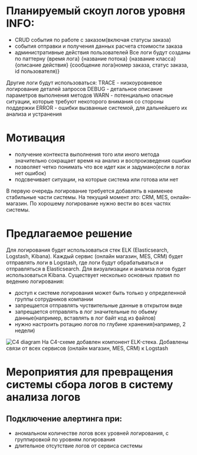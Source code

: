# Планируемый скоуп логов уровня INFO:
- CRUD события по работе с заказом(включая статусы заказа)
- события отправки и получения данных расчета стоимости заказа
- административные действия пользователей
Все логи будут созданы по паттерну {время лога} {название потока} {название класса} {описание действия} {сообщение лога(номер заказа, статус заказа, id пользователя)}

Другие логи будут использоваться:
    TRACE - низкоуровневое логирование деталей запросов
    DEBUG - детальное описание параметров выполнения методов
    WARN - потенциально опасные ситуации, которые требуют некоторого внимания со стороны поддержки
    ERROR - ошибки вызванные системой, для дальнейшего их анализа и устранения

# Мотивация
- получение контекста выполнения того или иного метода значительно сокращает время на анализ и воспроизведения ошибки
- позволяет четко понимать что все идет как и задумано(если в логах нет ошибок)
- подсвечивает ситуации, на которые система или готова или нет

В первую очередь логирование требуется добавлять в наименее стабильные части системы. На текущий момент это: CRM, MES, онлайн-магазин. По хорошему логирование нужно вести во всех частях системы.

# Предлагаемое решение
Для логирования будет использоваться стек ELK (Elasticsearch, Logstash, Kibana). Каждый сервис (онлайн магазин, MES, CRM) будет отправлять логи в Logstash, где логи будут обрабатываться и отправляться в Elasticsearch. Для визуализации и анализа логов будет использоваться Kibana.
Существует несколько основных правил по ведению логирования:
- доступ к системе логирования может быть только у определенной группы сотрудников компании
- запрещается отправлять чуствительные данные в открытом виде
- запрещается отправлять в лог значительные по обьему данные(например, вставлять в лог байт код из файлов)
- нужно настроить ротацию логов по глубине хранения(например, 2 недели)

![С4 diagram](jewerly_c4_model.drawio)
На C4-схеме добавлен компонент ELK-стека. Добавлены связи от всех сервисов (онлайн магазин, MES, CRM) к Logstash

# Мероприятия для превращения системы сбора логов в систему анализа логов
## Подключение алертинга при:
- аномальном количестве логов всех уровней логирования, с группировкой по уровням логирования
- длительное отсутствие логов от сервиса системы


